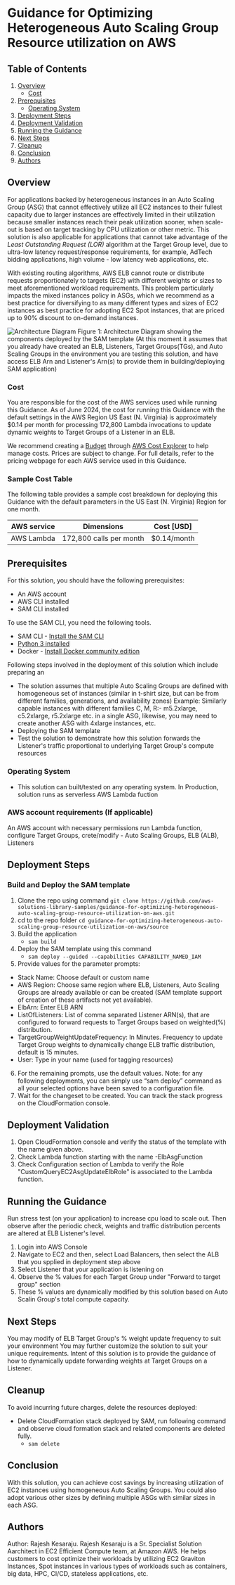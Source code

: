 # Guidance for Optimizing Heterogeneous Auto Scaling Group Resource utilization on AWS

## Table of Contents 

1. [Overview](#overview-required)
    - [Cost](#cost)
2. [Prerequisites](#prerequisites-required)
    - [Operating System](#operating-system-required)
3. [Deployment Steps](#deployment-steps-required)
4. [Deployment Validation](#deployment-validation-required)
5. [Running the Guidance](#running-the-guidance-required)
6. [Next Steps](#next-steps-required)
7. [Cleanup](#cleanup-required)
8. [Conclusion](#conclusion)
9. [Authors](#authors-optional)

## Overview

For applications backed by heterogeneous instances in an Auto Scaling Group (ASG) that cannot effectively utilize all EC2 instances to their fullest capacity 
due to larger instances are effectively limited in their utilization because smaller instances reach their peak utilization sooner, when scale-out is based on target tracking by CPU utilization or other metric. 
This solution is also applicable for applications that cannot take advantage of the *Least Outstanding Request (LOR)* algorithm at the Target Group level, due to ultra-low latency request/response requirements, 
for example, AdTech bidding applications, high volume - low latency web applications, etc. 

With existing routing algorithms, AWS ELB cannot route or distribute requests proportionately to targets (EC2) with different weights or sizes to meet aforementioned workload requirements.
This problem particularly impacts the mixed instances policy in ASGs, which we recommend as a best practice for diversifying to as many different types and sizes of EC2 instances as best practice
for adopting EC2 Spot instances, that are priced up to 90% discount to on-demand instances.

![Architecture Diagram](./assets/images/Mixed-sized-ASG-solution.png) 
Figure 1: Architecture Diagram showing the components deployed by the SAM template (At this moment it assumes that you already have created an ELB, Listeners, Target Groups(TGs), and Auto Scaling Groups in the environment you are testing this solution, and have access ELB Arn and Listener's Arn(s) to provide them in building/deploying SAM application)


### Cost

You are responsible for the cost of the AWS services used while running this Guidance. As of June 2024, the cost for running this Guidance with the default settings in the AWS Region US East (N. Virginia) is approximately $0.14 per month for processing 172,800 Lambda invocations to update dynamic weights to Target Groups of a Listener in an ELB.

We recommend creating a [Budget](https://docs.aws.amazon.com/cost-management/latest/userguide/budgets-managing-costs.html) through [AWS Cost Explorer](https://aws.amazon.com/aws-cost-management/aws-cost-explorer/) to help manage costs. Prices are subject to change. For full details, refer to the pricing webpage for each AWS service used in this Guidance.

### Sample Cost Table

The following table provides a sample cost breakdown for deploying this Guidance with the default parameters in the US East (N. Virginia) Region for one month.

| AWS service  | Dimensions | Cost [USD] |
| ----------- | ------------ | ------------ |
| AWS Lambda | 172,800 calls per month  | $0.14/month |


## Prerequisites

For this solution, you should have the following prerequisites: 
- An AWS account
- AWS CLI installed 
- SAM CLI installed 

To use the SAM CLI, you need the following tools.

* SAM CLI - [Install the SAM CLI](https://docs.aws.amazon.com/serverless-application-model/latest/developerguide/serverless-sam-cli-install.html)
* [Python 3 installed](https://www.python.org/downloads/)
* Docker - [Install Docker community edition](https://hub.docker.com/search/?type=edition&offering=community)

Following steps involved in the deployment of this solution which include preparing an 
* The solution assumes that multiple Auto Scaling Groups are defined with homogeneous set of instances (similar in t-shirt size, but can be from different families, generations, and availability zones)
Example: Similarly capable instances with different families C, M, R:- m5.2xlarge, c5.2xlarge, r5.2xlarge etc. in a single ASG, likewise, you may need to create another ASG with 4xlarge instances, etc. 
* Deploying the SAM template
* Test the solution to demonstrate how this solution forwards the Listener's traffic proportional to underlying Target Group's compute resources

### Operating System

- This solution can built/tested on any operating system. In Production, solution runs as serverless AWS Lambda fuction


### AWS account requirements (If applicable)

An AWS account with necessary permissions run Lambda function, configure Target Groups, crete/modify - Auto Scaling Groups, ELB (ALB), Listeners

## Deployment Steps

### Build and Deploy the SAM template

1. Clone the repo using command ```git clone https://github.com/aws-solutions-library-samples/guidance-for-optimizing-heterogeneous-auto-scaling-group-resource-utilization-on-aws.git```
2. cd to the repo folder ```cd guidance-for-optimizing-heterogeneous-auto-scaling-group-resource-utilization-on-aws/source```
3. Build the application
   - `sam build`
4. Deploy the SAM template using this command
   - `sam deploy --guided --capabilities CAPABILITY_NAMED_IAM`
5.	Provide values for the parameter prompts: 
   - Stack Name: Choose default or custom name
   - AWS Region: Choose same region where ELB, Listeners, Auto Scaling Groups are already available or can be created (SAM template support of creation of these artifacts not yet available).
   - ElbArn: Enter ELB ARN
   - ListOfListeners: List of comma separated Listener ARN(s), that are configured to forward requests to Target Groups based on weighted(%) distribution.
   - TargetGroupWeightUpdateFrequency: In Minutes. Frequency to update Target Group weights to dynamically change ELB traffic distribution, default is 15 minutes.
   - User: Type in your name (used for tagging resources)
6.	For the remaining prompts, use the default values. Note: for any following deployments, you can simply use “sam deploy” command as all your selected options have been saved to a configuration file. 
7.	Wait for the changeset to be created. You can track the stack progress on the CloudFormation console. 


## Deployment Validation
1. Open CloudFormation console and verify the status of the template with the name given above.
2. Check Lambda function starting with the name <stack name>-ElbAsgFunction
3. Check Configuration section of Lambda to verify the Role "CustomQueryEC2AsgUpdateElbRole" is associated to the Lambda function.

## Running the Guidance
Run stress test (on your application) to increase cpu load to scale out. Then observe after the periodic check, weights and traffic distribution percents are altered at ELB Listener's level.
1. Login into AWS Console
2. Navigate to EC2 and then, select Load Balancers, then select the ALB that you spplied in deployment step above
3. Select Listener that your application is listening on
4. Observe the % values for each Target Group under "Forward to target group" section
5. These % values are dynamically modified by this solution based on Auto Scalin Group's total compute capacity.

## Next Steps
You may modify of ELB Target Group's % weight update frequency to suit your environment
You may further customize the solution to suit your unique requirements. Intent of this solution is to provide the guidance of how to dynamically update forwarding weights at Target Groups on a Listener.

## Cleanup
To avoid incurring future charges, delete the resources deployed:
- Delete CloudFormation stack deployed by SAM, run following command and observe cloud formation stack and related components are deleted fully.
  - `sam delete`

## Conclusion
With this solution, you can achieve cost savings by increasing utilization of EC2 instances using homogeneous Auto Scaling Groups. 
You could also adopt various other sizes by defining multiple ASGs with similar sizes in each ASG.

## Authors
Author: Rajesh Kesaraju.
Rajesh Kesaraju is a Sr. Specialist Solution Aarchitect in EC2 Efficient Compute team, at Amazon AWS. He helps customers to cost optimize their workloads by utilizing EC2 Graviton Instances, Spot instances in various types of workloads such as containers, big data, HPC, CI/CD, stateless applications, etc.
